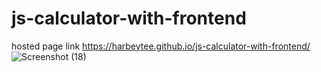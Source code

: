 # js-calculator-with-frontend
hosted page link https://harbeytee.github.io/js-calculator-with-frontend/
![Screenshot (18)](https://user-images.githubusercontent.com/102295125/177379959-4de62310-1955-4a3b-8f9b-ddd706e1b7a4.png)
